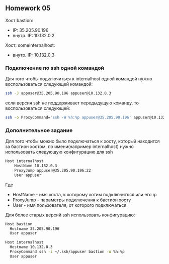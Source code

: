 ## Homework 05

Хост bastion:
- IP: 35.205.90.196
- внутр. IP: 10.132.0.2

Хост: someinternalhost:
- внутр. IP: 10.132.0.3

### Подключение по ssh одной командой

Для того чтобы подключиться к internalhost одной командой нужно воспользоваться следующей командой:

```bash
ssh -J appuser@35.205.90.196 appuser@10.132.0.3
```

если версия ssh не поддерживает передыдущую команду, то воспользоваться следующей:

```bash
ssh -o ProxyCommand='ssh -W %h:%p appuser@35.205.90.196' appuser@10.132.0.3
```
### Дополнительное задание

Для того чтобы можно было подключаться к хосту, который находится за бастион хостом, по имени(например internalhost) нужно использовать следующую конфигурацию для ssh

```bash
Host internalhost
    HostName 10.132.0.3
    ProxyJump appuser@35.205.90.196:22
    User appuser
```

Где

- HostName - имя хоста, к которому хотим подключиться или его ip
- ProxyJump - параметры подключения к бастион хосту
- User - имя пользователя, от которого подключаться

Для более старых версий ssh использовать конфигурацию:

```bash
Host bastion
  Hostname 35.205.90.196
  User appuser

Host internalhost
  Hostname 10.132.0.3
  ProxyCommand ssh -i ~/.ssh/appuser bastion -W %h:%p
  User appuser
```
